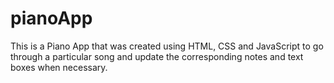 # pianoApp
This is a Piano App that was created using HTML, CSS and JavaScript to go through a particular song and update the corresponding notes and text boxes when necessary.
